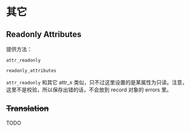 # 其它

## Readonly Attributes

提供方法：

```
attr_readonly

readonly_attributes
```

`attr_readonly` 和其它 attr_x 类似，只不过这里设置的是某属性为只读。注意，这里不是校验，所以保存出错的话，不会放到 record 对象的 errors 里。

## ~~Translation~~

TODO
